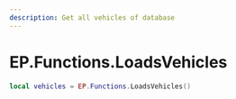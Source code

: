 ```yaml
---
description: Get all vehicles of database
---
```


# EP.Functions.LoadsVehicles



```lua
local vehicles = EP.Functions.LoadsVehicles()
```
